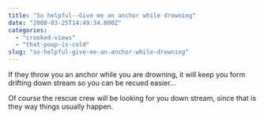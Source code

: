 ```yaml
---
title: "So helpful--Give me an anchor while drowning"
date: "2008-03-25T14:49:34.000Z"
categories: 
  - "crooked-views"
  - "that-poop-is-cold"
slug: "so-helpful-give-me-an-anchor-while-drowning"
---
```


If they throw you an anchor while you are drowning, it will keep you form drifting down stream so you can be recued easier...

Of course the rescue crew will be looking for you down stream, since that is they way things usually happen.
